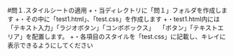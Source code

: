 #問１.スタイルシートの適用
+・当ディレクトリに「問１」フォルダを作成します
+・その中に「test1.html」、「test.css」を作成します
+・test1.html内には「テキスト入力」「ラジオボタン」「コンボボックス」
　「ボタン」「テキストエリア」を配置します。
+・各項目のスタイルを「test.css」に記載し、キレイに表示できるようにしてください 